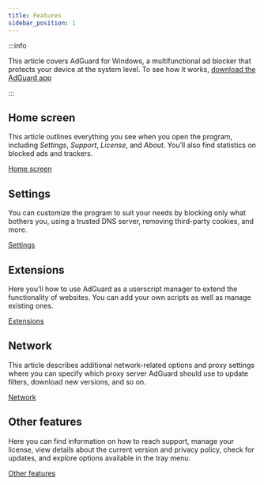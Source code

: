 ```yaml
---
title: Features
sidebar_position: 1
---
```


:::info

This article covers AdGuard for Windows, a multifunctional ad blocker that protects your device at the system level. To see how it works, [download the AdGuard app](https://agrd.io/download-kb-adblock)

:::

## Home screen

This article outlines everything you see when you open the program, including _Settings_, _Support_, _License_, and _About_. You’ll also find statistics on blocked ads and trackers.

[Home screen](/adguard-for-windows/features/home-screen/)

## Settings

You can customize the program to suit your needs by blocking only what bothers you, using a trusted DNS server, removing third-party cookies, and more.

[Settings](/adguard-for-windows/features/settings/)

## Extensions

Here you’ll how to use AdGuard as a userscript manager to extend the functionality of websites. You can add your own scripts as well as manage existing ones.

[Extensions](/adguard-for-windows/features/extensions/)

## Network

This article describes additional network-related options and proxy settings where you can specify which proxy server AdGuard should use to update filters, download new versions, and so on.

[Network](/adguard-for-windows/features/network/)

## Other features

Here you can find information on how to reach support, manage your license, view details about the current version and privacy policy, check for updates, and explore options available in the tray menu.

[Other features](/adguard-for-windows/features/others/)
